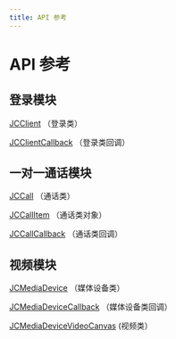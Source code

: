 ```yaml
---
title: API 参考
---
```

# API 参考

## 登录模块

[JCClient](/portal/reference/V2.1/android/com/juphoon/cloud/JCClient.html)
（登录类）

[JCClientCallback](/portal/reference/V2.1/android/com/juphoon/cloud/JCClientCallback.html)
（登录类回调）

## 一对一通话模块

[JCCall](/portal/reference/V2.1/android/com/juphoon/cloud/JCCall.html)
（通话类）

[JCCallItem](/portal/reference/V2.1/android/com/juphoon/cloud/JCCallItem.html)
（通话类对象）

[JCCallCallback](/portal/reference/V2.1/android/com/juphoon/cloud/JCCallCallback.html)
（通话类回调）

## 视频模块

[JCMediaDevice](/portal/reference/V2.1/android/com/juphoon/cloud/JCMediaDevice.html)
（媒体设备类）

[JCMediaDeviceCallback](/portal/reference/V2.1/android/com/juphoon/cloud/JCMediaDeviceCallback.html)
（媒体设备类回调）

[JCMediaDeviceVideoCanvas](/portal/reference/V2.1/android/com/juphoon/cloud/JCMediaDeviceVideoCanvas.html)
(视频类）
